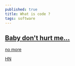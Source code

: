 ```yaml
---
published: true
title: What is code ?
tags: software
---
```

## [Baby don't hurt me...](https://www.bloomberg.com/graphics/2015-paul-ford-what-is-code/)
[no more](https://www.youtube.com/watch?v=K5G1FmU-ldg)

[HN](https://news.ycombinator.com/item?id=17259483)

